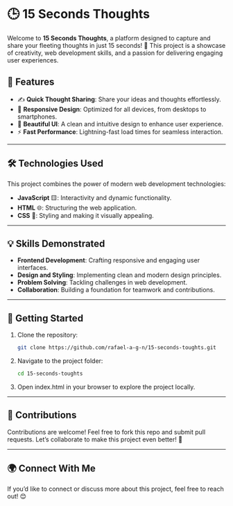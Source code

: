 # 🕒 15 Seconds Thoughts

Welcome to **15 Seconds Thoughts**, a platform designed to capture and share your fleeting thoughts in just 15 seconds! 🚀 This project is a showcase of creativity, web development skills, and a passion for delivering engaging user experiences.

## 🌟 Features

- ✍️ **Quick Thought Sharing**: Share your ideas and thoughts effortlessly.
- 📱 **Responsive Design**: Optimized for all devices, from desktops to smartphones.
- 🎨 **Beautiful UI**: A clean and intuitive design to enhance user experience.
- ⚡️ **Fast Performance**: Lightning-fast load times for seamless interaction.

---

## 🛠️ Technologies Used

This project combines the power of modern web development technologies:

- **JavaScript** 🟨: Interactivity and dynamic functionality.
- **HTML** 🌐: Structuring the web application.
- **CSS** 🎨: Styling and making it visually appealing.

---

## 💡 Skills Demonstrated

- **Frontend Development**: Crafting responsive and engaging user interfaces.
- **Design and Styling**: Implementing clean and modern design principles.
- **Problem Solving**: Tackling challenges in web development.
- **Collaboration**: Building a foundation for teamwork and contributions.

---

## 🚀 Getting Started

1. Clone the repository:  
   ```bash
   git clone https://github.com/rafael-a-g-n/15-seconds-toughts.git

2. Navigate to the project folder:
   ```bash
   cd 15-seconds-toughts
3. Open index.html in your browser to explore the project locally.

---

## 🤝 Contributions
Contributions are welcome! Feel free to fork this repo and submit pull requests. Let’s collaborate to make this project even better! 🌟

---

## 🌍 Connect With Me
If you’d like to connect or discuss more about this project, feel free to reach out! 😊
